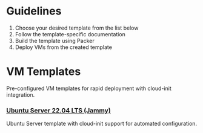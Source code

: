 # Guidelines

1. Choose your desired template from the list below
2. Follow the template-specific documentation
3. Build the template using Packer
4. Deploy VMs from the created template

# VM Templates

Pre-configured VM templates for rapid deployment with cloud-init integration.

### [Ubuntu Server 22.04 LTS (Jammy)](./base_vm_template_ubuntu_server.md)
Ubuntu Server template with cloud-init support for automated configuration.

